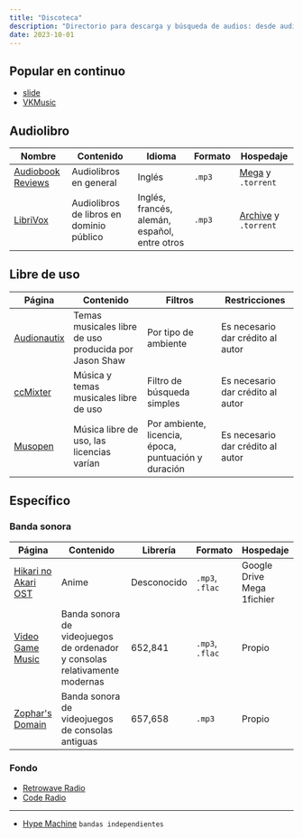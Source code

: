 ```yaml
---
title: "Discoteca"
description: "Directorio para descarga y búsqueda de audios: desde audiolibros hasta bandas sonoras y música libre de uso."
date: 2023-10-01
---
```


## Popular __en continuo__ 
- [slide](https://slider.kz/)
- [VKMusic](https://denr01.com/vkmusic/)

## Audiolibro
|Nombre|Contenido|Idioma|Formato|Hospedaje|
|------|---------|------|-------|---------|
[Audiobook Reviews](https://audiobookreviews.com/)|Audiolibros en general|Inglés|`.mp3`|[Mega](https://mega.nz) y `.torrent`
[LibriVox](https://librivox.org/)|Audiolibros de libros en dominio público|Inglés, francés, alemán, español, entre otros|`.mp3`|[Archive](https://www.archive.org/) y `.torrent`

## Libre de uso
|Página|Contenido|Filtros|Restricciones|
|------|---------|-------|-------------|
[Audionautix](https://audionautix.com/)|Temas musicales libre de uso producida por Jason Shaw|Por tipo de ambiente|Es necesario dar crédito al autor
[ccMixter](http://dig.ccmixter.org/)|Música y temas musicales libre de uso|Filtro de búsqueda simples|Es necesario dar crédito al autor
[Musopen](https://musopen.org/music/)|Música libre de uso, las licencias varían|Por ambiente, licencia, época, puntuación y duración|Es necesario dar crédito al autor

## Específico
### Banda sonora
|Página|Contenido|Librería|Formato|Hospedaje|
|------|---------|--------|-------|---------|
[Hikari no Akari OST](https://hikarinoakariost.info/)|Anime|Desconocido|`.mp3`, `.flac`|Google Drive <br> Mega <br> 1fichier
[Video Game Music](https://downloads.khinsider.com/)|Banda sonora de videojuegos de ordenador y consolas relativamente modernas|652,841|`.mp3`, `.flac`|Propio
[Zophar's Domain](https://www.zophar.net/music/popular)|Banda sonora de videojuegos de consolas antiguas|657,658|`.mp3`|Propio

### Fondo
- [Retrowave Radio](https://retrowave.ru/)
- [Code Radio](https://coderadio.freecodecamp.org/)
---------------------------------------------------
- [Hype Machine](https://hypem.com/latest) `bandas independientes`
